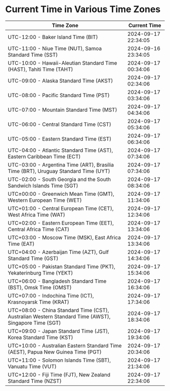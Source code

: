# Current Time in Various Time Zones

| Time Zone | Current Time |
|-----------|--------------|
| UTC-12:00 - Baker Island Time (BIT) | 2024-09-17 22:34:05 |
| UTC-11:00 - Niue Time (NUT), Samoa Standard Time (SST) | 2024-09-16 23:34:05 |
| UTC-10:00 - Hawaii-Aleutian Standard Time (HAST), Tahiti Time (TAHT) | 2024-09-17 00:34:06 |
| UTC-09:00 - Alaska Standard Time (AKST) | 2024-09-17 02:34:06 |
| UTC-08:00 - Pacific Standard Time (PST) | 2024-09-17 03:34:06 |
| UTC-07:00 - Mountain Standard Time (MST) | 2024-09-17 04:34:06 |
| UTC-06:00 - Central Standard Time (CST) | 2024-09-17 05:34:06 |
| UTC-05:00 - Eastern Standard Time (EST) | 2024-09-17 06:34:06 |
| UTC-04:00 - Atlantic Standard Time (AST), Eastern Caribbean Time (ECT) | 2024-09-17 07:34:06 |
| UTC-03:00 - Argentina Time (ART), Brasília Time (BRT), Uruguay Standard Time (UYT) | 2024-09-17 07:34:06 |
| UTC-02:00 - South Georgia and the South Sandwich Islands Time (SGT) | 2024-09-17 08:34:06 |
| UTC±00:00 - Greenwich Mean Time (GMT), Western European Time (WET) | 2024-09-17 11:34:06 |
| UTC+01:00 - Central European Time (CET), West Africa Time (WAT) | 2024-09-17 12:34:06 |
| UTC+02:00 - Eastern European Time (EET), Central Africa Time (CAT) | 2024-09-17 13:34:06 |
| UTC+03:00 - Moscow Time (MSK), East Africa Time (EAT) | 2024-09-17 13:34:06 |
| UTC+04:00 - Azerbaijan Time (AZT), Gulf Standard Time (GST) | 2024-09-17 14:34:06 |
| UTC+05:00 - Pakistan Standard Time (PKT), Yekaterinburg Time (YEKT) | 2024-09-17 15:34:06 |
| UTC+06:00 - Bangladesh Standard Time (BST), Omsk Time (OMST) | 2024-09-17 16:34:06 |
| UTC+07:00 - Indochina Time (ICT), Krasnoyarsk Time (KRAT) | 2024-09-17 17:34:06 |
| UTC+08:00 - China Standard Time (CST), Australian Western Standard Time (AWST), Singapore Time (SGT) | 2024-09-17 18:34:06 |
| UTC+09:00 - Japan Standard Time (JST), Korea Standard Time (KST) | 2024-09-17 19:34:06 |
| UTC+10:00 - Australian Eastern Standard Time (AEST), Papua New Guinea Time (PGT) | 2024-09-17 20:34:06 |
| UTC+11:00 - Solomon Islands Time (SBT), Vanuatu Time (VUT) | 2024-09-17 21:34:06 |
| UTC+12:00 - Fiji Time (FJT), New Zealand Standard Time (NZST) | 2024-09-17 22:34:06 |
